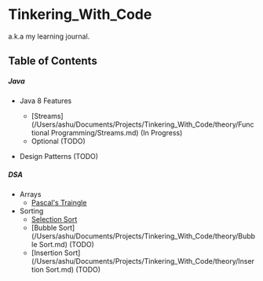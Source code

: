 # Tinkering_With_Code

a.k.a my learning journal.

## Table of Contents

##### Java

* Java 8 Features
    * [Streams](/Users/ashu/Documents/Projects/Tinkering_With_Code/theory/Functional Programming/Streams.md) (In
      Progress)
    * Optional (TODO)

* Design Patterns (TODO)

##### DSA

* Arrays
    * [Pascal's Traingle](/Users/ashu/Documents/Projects/Tinkering_With_Code/theory/Pascal'sTriangle.md)
* Sorting
    * [Selection Sort](/Users/ashu/Documents/Projects/Tinkering_With_Code/theory/SelectionSort.md)
    * [Bubble Sort](/Users/ashu/Documents/Projects/Tinkering_With_Code/theory/Bubble Sort.md) (TODO)
    * [Insertion Sort](/Users/ashu/Documents/Projects/Tinkering_With_Code/theory/Insertion Sort.md) (TODO)